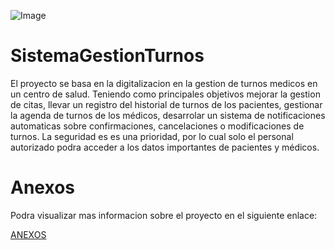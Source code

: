 ![Image](https://github.com/user-attachments/assets/c8650b94-0648-4d1f-91e1-e8947bfd8274)
# SistemaGestionTurnos
El proyecto se basa en la digitalizacion en la gestion de turnos medicos en un centro de salud.
Teniendo como principales objetivos mejorar la gestion de citas, llevar un registro del historial de turnos de los pacientes, gestionar la agenda de turnos de los médicos, desarrolar un sistema de notificaciones 
automaticas sobre confirmaciones, cancelaciones o modificaciones de turnos.
La seguridad es es una prioridad, por lo cual solo el personal autorizado podra acceder a los datos importantes de pacientes y médicos.


# Anexos
Podra visualizar mas informacion sobre el proyecto en el siguiente enlace:

[ANEXOS](ANEXOS.md)
